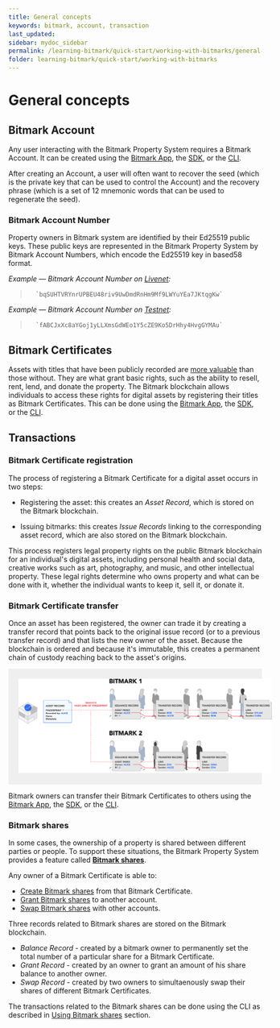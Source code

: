 ```yaml
---
title: General concepts
keywords: bitmark, account, transaction
last_updated: 
sidebar: mydoc_sidebar
permalink: /learning-bitmark/quick-start/working-with-bitmarks/general-concepts
folder: learning-bitmark/quick-start/working-with-bitmarks
---
```


# General concepts

## Bitmark Account

Any user interacting with the Bitmark Property System requires a Bitmark Account. It can be created using the [Bitmark App](using-bitmark-app.md#creating-a-bitmark-account), the [SDK](using-sdk.md#creating-a-bitmark-account), or the [CLI](using-cli.md#creating-a-bitmark-account).

After creating an Account, a user will often want to recover the seed (which is the private key that can be used to control the Account) and the recovery phrase (which is a set of 12 mnemonic words that can be used to regenerate the seed).

### Bitmark Account Number

Property owners in Bitmark system are identified by their Ed25519 public keys. These public keys are represented in the Bitmark Property System by Bitmark Account Numbers, which encode the Ed25519 key in based58 format.

*Example — Bitmark Account Number on [Livenet](https://registry.bitmark.com/account/bqSUHTVRYnrUPBEU48riv9UwDmdRnHm9Mf9LWYuYEa7JKtqgKw):*
>       `bqSUHTVRYnrUPBEU48riv9UwDmdRnHm9Mf9LWYuYEa7JKtqgKw`
         
       
*Example — Bitmark Account Number on [Testnet](https://registry.test.bitmark.com/account/fABCJxXc8aYGoj1yLLXmsGdWEo1Y5cZE9Ko5DrHhy4HvgGYMAu/owned):*
>       `fABCJxXc8aYGoj1yLLXmsGdWEo1Y5cZE9Ko5DrHhy4HvgGYMAu`

## Bitmark Certificates

Assets with titles that have been publicly recorded are [more valuable](../../problem-we-are-trying-to-solve.md) than those without. They are what grant basic rights, such as the ability to resell, rent, lend, and donate the property. The Bitmark blockchain allows individuals to access these rights for digital assets by registering their titles as Bitmark Certificates. This can be done using the [Bitmark App](using-bitmark-app.md#registering-bitmark-certificates), the [SDK](using-sdk.md#registering-bitmark-certificates), or the [CLI](using-cli.md#registering-bitmark-certificates).

## Transactions

### Bitmark Certificate registration

The process of registering a Bitmark Certificate for a digital asset occurs in two steps:

* Registering the asset: this creates an *Asset Record*, which is stored on the Bitmark blockchain.

* Issuing bitmarks: this creates *Issue Records* linking to the corresponding asset record, which are also stored on the Bitmark blockchain.

This process registers legal property rights on the public Bitmark blockchain for an individual's digital assets, including personal health and social data, creative works such as art, photography, and music, and other intellectual property. These legal rights determine who owns property and what can be done with it, whether the individual wants to keep it, sell it, or donate it.

### Bitmark Certificate transfer

Once an asset has been registered, the owner can trade it by creating a transfer record that points back to the original issue record (or to a previous transfer record) and that lists the new owner of the asset. Because the blockchain is ordered and because it's immutable, this creates a permanent chain of custody reaching back to the asset's origins.

<div style="background-color: #efefef; text-align: center;">
    <img src="/assets/images/TransferringBitmark_0.png" alt="Record chain" title="Record chain" style="padding: 20px" />
</div>

Bitmark owners can transfer their Bitmark Certificates to others using the [Bitmark App](using-bitmark-app.md#transferring-bitmark-certificates), the [SDK](using-sdk.md#transferring-bitmark-certificates), or the [CLI](using-cli.md#transferring-bitmark-certificates).

### Bitmark shares

In some cases, the ownership of a property is shared between different parties or people. To support these situations, the Bitmark Property System provides a feature called **[Bitmark shares](https://docs.bitmark.com/bitmark-appendix/bitmark-shares)**.

Any owner of a Bitmark Certificate is able to:

* [Create Bitmark shares](#creating-bitmark-shares) from that Bitmark Certificate.
* [Grant Bitmark shares](#granting-bitmark-shares-to-another-account) to another account.
* [Swap Bitmark shares](#swapping-bitmark-shares) with other accounts.

Three records related to Bitmark shares are stored on the Bitmark blockchain.

* *Balance Record* - created by a bitmark owner to permanently set the total number of a particular share for a Bitmark Certificate.
* *Grant Record* - created by an owner to grant an amount of his share balance to another owner.
* *Swap Record* - created by two owners to simultaenously swap their shares of different Bitmark Certificates.

The transactions related to the Bitmark shares can be done using the CLI as described in [Using Bitmark shares](using-bitmark-shares.md) section.



